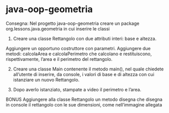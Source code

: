 # java-oop-geometria
 
Consegna: Nel progetto java-oop-geometria creare un package org.lessons.java.geometria in cui inserire le classi

1. 	Creare una classe Rettangolo con due attributi interi: base e altezza.

Aggiungere un opportuno costruttore con parametri.
Aggiungere due metodi: calcolaArea e calcolaPerimetro che calcolano e restituiscono, rispettivamente, l’area e il perimetro del rettangolo.

2. 	Creare una classe Main contenente il metodo main(),
nel quale chiedete all’utente di inserire, da console, i valori di base e di altezza con cui istanziare un nuovo Rettangolo.

3.	Dopo averlo istanziato, stampate a video il perimetro e l’area.

BONUS Aggiungere alla classe Rettangolo un metodo disegna che disegna in console il rettangolo con le sue dimensioni, come nell’immagine allegata